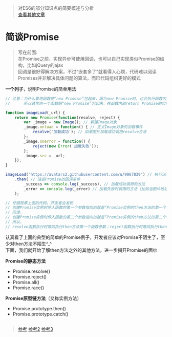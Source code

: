 > 对ES6的部分知识点的简要概述与分析  
[查看其他文章](https://github.com/hangyangws/myArticles#文章列表)

# 简谈Promise

> 写在前面:  
在Promise之前，实现异步可使用回调，也可以自己实现类似Promise的结构，比如jQuery的ajax  
回调是很好得解决方案，不过“嵌套多了”就看得人心烦，代码难以阅读  
Promises并非解决具体问题的算法，而已代码组织更好的模式

**一个列子**，说明Promise的简单用法

```javascript
// 注意：为什么要用函数把“new Promise”包起来，因为new Promise时，也会执行函数内部代码
//      所以通常用一个函数把“new Promise”包起来，在函数内部return Promise的实例

function imageLoad(_url) {
    return new Promise(function(resolve, reject) {
        var _image = new Image(); // 新建Image对象
        _image.onload = function() { // 定义Image对象的加载事件
            resolve('加载成功'); // 如果图片加载成功调用resolve方法
        };
        _image.onerror = function() {
            reject(new Error('加载失败'));
        };
        _image.src = _url;
    });
}

imageLoad('https://avatars2.githubusercontent.com/u/9067839') // 执行imageLoad方法，会返回一个Promise实例
    .then( // 注册Promise的回调事件
        _success => console.log(_success), // 加载成功调用的方法
        _error => console.log(_error) // 加载失败时调用的方法（比如当图片地址不存在的时候）
    );

// 仔细观察上面的代码，开发者会发现
// 创建Promise实例时传入函数的第一个参数指向的就是“Promise实例的then方法的第一个参数”
// 同理，
// 创建Promise实例时传入函数的第二个参数指向的就是“Promise实例的then方法的第二个参数”
// 所以，
// resolve函数执行时等同执行then方法第一个函数参数；reject函数执行时等同执行then方法第二个函数参数
```

认真看了上面的典型的简单的Promise例子，开发者应该对Promise不陌生了，至少对then方法不陌生^_^  
下面，我们就开始了解then方法之外的其他方法，进一步揭开Promise的面纱

**Promise的静态方法**

- Promise.resolve()
- Promise.reject()
- Promise.all()
- Promise.race()

**Promise原型链方法**（又称实例方法）

- Promise.prototype.then()
- Promise.prototype.catch()

```javascript
```

> [参考](http://es6.ruanyifeng.com/#docs/promise#Promise-的含义)
[参考2](http://liubin.org/promises-book/#introduction)
[参考3](http://coderlt.coding.me/2016/12/03/promise-in-depth-an-introduction-1/#comments)
